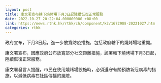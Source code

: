 ```yaml
---
layout: post
title: 康文署宣布轄下燒烤場下月3日起陸續恢復正常服務
date: 2022-10-27 20:22:04.000000000 +08:00
link: https://news.rthk.hk/rthk/ch/component/k2/1672988-20221027.htm
categories: rthk
---
```


政府宣布，下月3日起，進一步放寬防疫措施，包括政府轄下的燒烤場地重開。

康文署宣布，因應政府公布放寬部分社交距離措施，該署轄下燒烤場下月3日起，陸續恢復正常服務。

康文署發言人提醒，市民在使用燒烤場設施時，必須遵守有關預防新冠病毒的措施，以減低病毒在社區傳播的風險。
